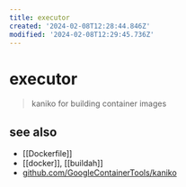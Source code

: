 ```yaml
---
title: executor
created: '2024-02-08T12:28:44.846Z'
modified: '2024-02-08T12:29:45.736Z'
---
```


# executor

> kaniko for building container images

## see also

- [[Dockerfile]]
- [[docker]], [[buildah]]
- [github.com/GoogleContainerTools/kaniko](https://github.com/GoogleContainerTools/kaniko)
